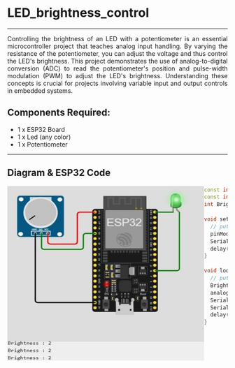 # LED_brightness_control

<hr>

<div align ="justify">

Controlling the brightness of an LED with a potentiometer is an essential microcontroller project that teaches analog input handling. 
By varying the resistance of the potentiometer, you can adjust the voltage and thus control the LED's brightness. 
This project demonstrates the use of analog-to-digital conversion (ADC) to read the potentiometer's position and pulse-width modulation (PWM) to adjust the LED's brightness. Understanding these concepts is crucial for projects involving variable input and output controls in embedded systems.

</div>

## Components Required:
- 1 x ESP32 Board
- 1 x Led (any color)
- 1 x Potentiometer
  
<hr>

## Diagram & ESP32 Code

<img src="./Files/LED_brightness_control.jpg" width="450" height = "400" align = "left">

```cpp
const int potPin = 34;
const int LedPin = 16;
int Brightness = 0;

void setup() {
  // put your setup code here, to run once:
  pinMode (LedPin, OUTPUT);
  Serial.begin(115200);
  delay(1000);
}

void loop() {
  // put your main code here, to run repeatedly:
  Brightness = analogRead(potPin);
  analogWrite(LedPin, Brightness);
  Serial.print("Brightness: ");
  Serial.println(map(Brightness, 0, 4095, 0, 100));
  delay(500);
}
```